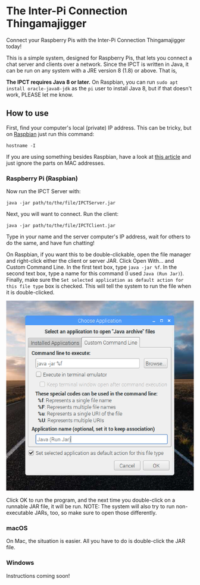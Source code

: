 # The Inter-Pi Connection Thingamajigger
Connect your Raspberry Pis with the Inter-Pi Connection Thingamajigger today!

This is a simple system, designed for Raspberry Pis, that lets you connect a chat server and clients over a network.
Since the IPCT is written in Java, it can be run on any system with a JRE version 8 (1.8) or above. That is,

**The IPCT requires Java 8 or later.**
On Raspbian, you can run `sudo apt install oracle-java8-jdk` as the `pi` user to install Java 8, but if that doesn't work, PLEASE let me know.

## How to use
First, find your computer's local (private) IP address. This can be tricky, but on [Raspbian](https://en.wikipedia.org/wiki/Raspbian) just run this command:
```
hostname -I
```
If you are using something besides Raspbian, have a look at [this article](https://www.howtogeek.com/236838/how-to-find-any-devices-ip-address-mac-address-and-other-network-connection-details/) and just ignore the parts on MAC addresses.

### Raspberry Pi (Raspbian)
Now run the IPCT Server with:
```
java -jar path/to/the/file/IPCTServer.jar
```
Next, you will want to connect. Run the client:
```
java -jar path/to/the/file/IPCTClient.jar
```
Type in your name and the server computer's IP address, wait for others to do the same, and have fun chatting!

On Raspbian, if you want this to be double-clickable, open the file manager and right-click either the client or server JAR. Click Open With... and Custom Command Line. In the first text box, type `java -jar %f`. In the second text box, type a name for this command (I used `Java (Run Jar)`). Finally, make sure the `Set selected application as default action for this file type` box is checked. This will tell the system to run the file when it is double-clicked.

![Example Image](/doubleclickableing.png)

Click OK to run the program, and the next time you double-click on a runnable JAR file, it will be run. NOTE: The system will also try to run non-executable JARs, too, so make sure to open those differently.

### macOS
On Mac, the situation is easier. All you have to do is double-click the JAR file.

### Windows
Instructions coming soon!
